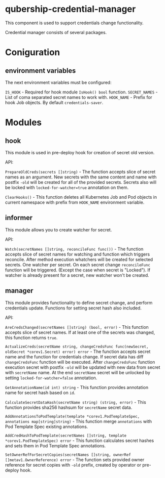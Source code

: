 # qubership-credential-manager

This component is used to support credentials change functionality.

Credential manager consists of several packages.

# Coniguration

## environment variables
The next environment variables must be configured:

`IS_HOOK` - Required for hook module `IsHook() bool` function.
`SECRET_NAMES` - List of coma separated secret names to work with.
`HOOK_NAME` - Prefix for hook Job objects. By default `credentials-saver`.

# Modules

## hook
This module is used in pre-deploy hook for creation of secret old version.

API:

`PrepareOldCreds(secrets []string)` - The function accepts slice of secret names as an argument.
New secrets with the same content and name with postfix `-old` will be created for all of the provided secrets.
Secrets also will be locked with `locked-for-watcher=true` annotation on them.

`ClearHooks()` - This function deletes all Kubernetes Job and Pod objects in current namespace with prefix from `HOOK_NAME` environment variable.

## informer
This module allows you to create watcher for secret.

API:

`Watch(secretNames []string, reconcileFunc func())` - The function accepts slice of secret names for watching and function which triggers reconcile.
After method execution whatchers will be created for selected secrets. One watcher per secret. On each secret change `reconcileFunc` function will be triggered. (Except the case when secret is "Locked"). If watcher is already present for a secret, new watcher won't be created.

## manager
This module provides functionality to define secret change, and perform credentials update. Functions for setting secret hash also included.

API:

`AreCredsChanged(secretNames []string) (bool, error)` - This function accepts slice of secret names. If at least one of the secrets was changed,
this function returns `true`.

`ActualizeCreds(secretName string, changeCredsFunc func(newSecret, oldSecret *corev1.Secret) error) error` - The function accepts secret name and the function for credentials change. If secret data has diff `changeCredsFunc` function will be executed. After `changeCredsFunc` function execution secret with postfix `-old` will be updated with new data from secret with `secretName` name. At the end `secretName` secret will be unlocked by setting `locked-for-watcher=false` annotation.

`GetAnnotationName(id int) string` - This function provides annotation name for secret hash based on `id`.

`CalculateSecretDataHash(secretName string) (string, error)` - This function provides sha256 hashsum for `secretName` secret data.

`AddAnnotationsToPodTemplate(template *corev1.PodTemplateSpec, annotations map[string]string)` - This function merge `annotations` with Pod Template Spec existing annotations.

`AddCredHashToPodTemplate(secretNames []string, template *corev1.PodTemplateSpec) error` - This function calculates secret hashes and sets them in  Pod Template Spec annotations.

`SetOwnerRefForSecretCopies(secretNames []string, ownerRef []metav1.OwnerReference) error` - The function sets provided owner reference for secret copies with `-old` prefix, created by operator or pre-deploy hook.